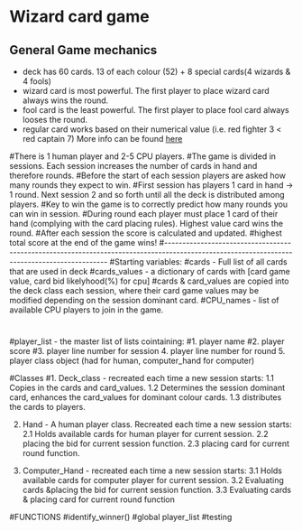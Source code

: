 # Wizard card game

## General Game mechanics

* deck has 60 cards. 13 of each colour (52) + 8 special cards(4 wizards & 4 fools)
* wizard card is most powerful. The first player to place wizard card always wins the round.
* fool card is the least powerful. The first player to place fool card always looses the round.
* regular card works based on their numerical value (i.e. red fighter 3 < red captain 7)
More info can be found [here](https://en.wikipedia.org/wiki/Wizard_(card_game))

#There is 1 human player and 2-5 CPU players.
#The game is divided in sessions. Each session increases the number of cards in hand and therefore rounds.
#Before the start of each session players are asked how many rounds they expect to win.
#First session has players 1 card in hand -> 1 round. Next session 2 and so forth until all the deck is distributed among players.
#Key to win the game is to correctly predict how many rounds you can win in session.
#During round each player must place 1 card of their hand (complying with the card placing rules). Highest value card wins the round.
#After each session the score is calculated and updated.
#highest total score at the end of the game wins!
#--------------------------------------------------------------------------------------------------------------------------------------------
#Starting variables:
#cards - Full list of all cards that are used in deck
#cards_values - a dictionary of cards with [card game value, card bid likelyhood(%) for cpu]
#cards & card_values are copied into the deck class each session, where their card game values may be modified depending on the session dominant card.
#CPU_names - list of available CPU players to join in the game.
#
#player_list - the master list of lists cointaining:
#1. player name
#2. player score
#3. player line number for session
4. player line number for round
5. player class object (had for human, computer_hand for computer)

#Classes
#1. Deck_class - recreated each time a new session starts: 
 1.1 Copies in the cards and card_values. 
 1.2 Determines the session dominant card, enhances the card_values for dominant colour cards.
 1.3 distributes the cards to players.

 2. Hand - A human player class. Recreated each time a new session starts:
 2.1 Holds available cards for human player for current session.
 2.2 placing the bid for current session function.
 2.3 placing card for current round function.

 3. Computer_Hand - recreated each time a new session starts:
 3.1 Holds available cards for computer player for current session.
 3.2 Evaluating cards &placing the bid for current session function.
 3.3 Evaluating cards & placing card for current round function

#FUNCTIONS
#identify_winner()
#global player_list
#testing
